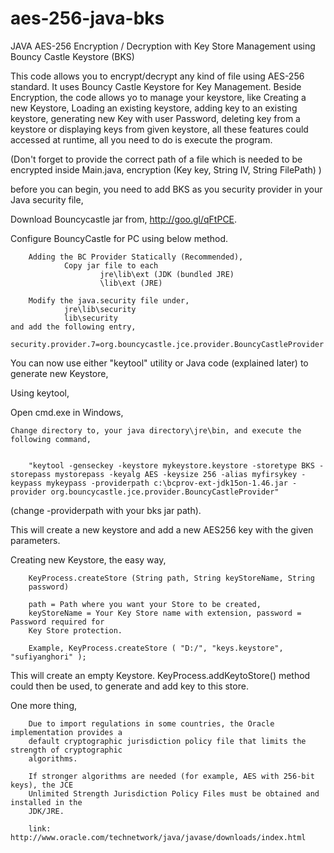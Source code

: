 aes-256-java-bks
================

JAVA AES-256 Encryption / Decryption with Key Store Management using Bouncy Castle Keystore (BKS)

This code allows you to encrypt/decrypt any kind of file using AES-256 standard. It uses Bouncy Castle Keystore for Key Management. Beside Encryption, the code allows yo to manage your keystore, like Creating a new Keystore, Loading an existing keystore, adding key to an existing keystore, generating new Key with user Password, deleting key from a keystore or displaying keys from given keystore, all these features could accessed at runtime, all you need to do is execute the program.

(Don't forget to provide the correct path of a file which is needed to be encrypted inside Main.java, encryption (Key key, String IV, String FilePath) )


 before you can begin, you need to add BKS as you security provider in your Java security file,

Download Bouncycastle jar from, http://goo.gl/qFtPCE.

Configure BouncyCastle for PC using below method.

        Adding the BC Provider Statically (Recommended),
                Copy jar file to each
                        jre\lib\ext (JDK (bundled JRE)
                        \lib\ext (JRE)
					
        Modify the java.security file under,
                jre\lib\security
                lib\security
	and add the following entry,
		security.provider.7=org.bouncycastle.jce.provider.BouncyCastleProvider

You can now use either "keytool" utility or Java code (explained later) to generate new 
Keystore,

Using keytool,

Open cmd.exe in Windows,

	Change directory to, your java directory\jre\bin, and execute the following command,
	

        "keytool -genseckey -keystore mykeystore.keystore -storetype BKS -storepass mystorepass -keyalg AES -keysize 256 -alias myfirsykey -keypass mykeypass -providerpath c:\bcprov-ext-jdk15on-1.46.jar -provider org.bouncycastle.jce.provider.BouncyCastleProvider" 
            
(change -providerpath with your bks jar path).

This will create a new keystore and add a new AES256 key with the given parameters.  
		 
Creating new Keystore, the easy way,

        KeyProcess.createStore (String path, String keyStoreName, String
        password)
        
        path = Path where you want your Store to be created, 
        keyStoreName = Your Key Store name with extension, password = Password required for
        Key Store protection.
        
        Example, KeyProcess.createStore ( "D:/", "keys.keystore", "sufiyanghori" );

This will create an empty Keystore. KeyProcess.addKeytoStore() method could then be used,
to generate and add key to this store. 

One more thing,

        Due to import regulations in some countries, the Oracle implementation provides a 
        default cryptographic jurisdiction policy file that limits the strength of cryptographic 
        algorithms.
        
        If stronger algorithms are needed (for example, AES with 256-bit keys), the JCE 
        Unlimited Strength Jurisdiction Policy Files must be obtained and installed in the 
        JDK/JRE.

        link: http://www.oracle.com/technetwork/java/javase/downloads/index.html

